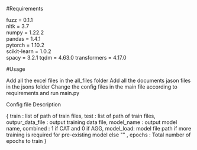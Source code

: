 #Requirements

fuzz = 0.1.1    
nltk = 3.7      
numpy = 1.22.2   
pandas = 1.4.1   
pytorch = 1.10.2  
scikit-learn = 1.0.2  
spacy = 3.2.1 
tqdm = 4.63.0
transformers = 4.17.0

#Usage

Add all the excel files in the all_files folder
Add all the documents jason files in the jsons folder
Change the config files in the main file according to requirements and run main.py

Config file Description
  
{
    train : list of path of train files,
    test : list of path of train files,
    outpur_data_file : output training data file,
    model_name : output model name,
    combined : 1 if CAT and 0 if AGG,
    model_load: model file path if more training is required for pre-existing model else "" ,
    epochs : Total number of epochs to train
}